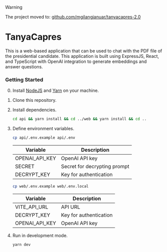 > [!WARNING]  
> The project moved to: [github.com/mgilangjanuar/tanyacapres-2.0](https://github.com/mgilangjanuar/tanyacapres-2.0)

# TanyaCapres

This is a web-based application that can be used to chat with the PDF file of the presidential candidate. This application is built using ExpressJS, React, and TypeScript with OpenAI integration to generate embeddings and answer questions.


### Getting Started

0. Install [NodeJS](https://nodejs.org/en/download/) and [Yarn](https://yarnpkg.com/getting-started/install) on your machine.

1. Clone this repository.

2. Install dependencies.

    ```bash
    cd api && yarn install && cd ../web && yarn install && cd ..
    ```

3. Define environment variables.

    ```bash
    cp api/.env.example api/.env
    ```

    | Variable | Description |
    | --- | --- |
    | OPENAI_API_KEY | OpenAI API key |
    | SECRET | Secret for decrypting prompt |
    | DECRYPT_KEY | Key for authentication |


    ```bash
    cp web/.env.example web/.env.local
    ```

    | Variable | Description |
    | --- | --- |
    | VITE_API_URL | API URL |
    | DECRYPT_KEY | Key for authentication |
    | OPENAI_API_KEY | OpenAI API key |

3. Run in development mode.

    ```bash
    yarn dev
    ```

